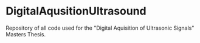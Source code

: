# DigitalAqusitionUltrasound
Repository of all code used for the "Digital Aquisition of Ultrasonic Signals" Masters Thesis.
